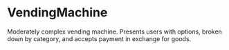 # VendingMachine
Moderately complex vending machine. Presents users with options, broken down by category, and accepts payment in exchange for goods. 
